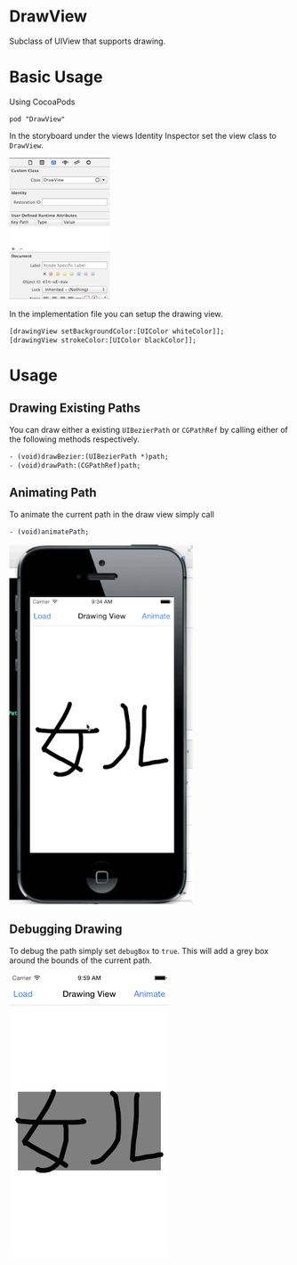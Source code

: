 # DrawView
Subclass of UIView that supports drawing.

# Basic Usage
Using CocoaPods

	pod "DrawView"

In the storyboard under the views Identity Inspector set the view class to ```DrawView```. 

![](readmeassets/screen_shot_1.png)

In the implementation file you can setup the drawing view. 

	[drawingView setBackgroundColor:[UIColor whiteColor]];
	[drawingView strokeColor:[UIColor blackColor]];

# Usage
## Drawing Existing Paths
You can draw either a existing ```UIBezierPath``` or ```CGPathRef``` by calling either of the following methods respectively.

	- (void)drawBezier:(UIBezierPath *)path;
	- (void)drawPath:(CGPathRef)path;

## Animating Path
To animate the current path in the draw view simply call
	
	- (void)animatePath;

![](readmeassets/animation.gif)

## Debugging Drawing
To debug the path simply set ```debugBox``` to ```true```. This will add a grey box around the bounds of the current path.

![](readmeassets/screen_shot_2.png)